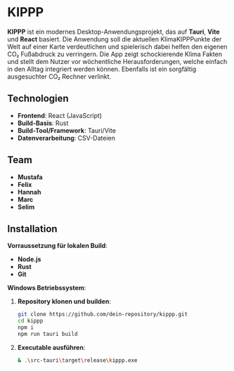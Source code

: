 # KIPPP

**KIPPP** ist ein modernes Desktop-Anwendungsprojekt, das auf **Tauri**, **Vite** und **React** basiert. Die Anwendung soll die aktuellen KlimaKIPPPunkte der Welt auf einer Karte verdeutlichen und spielerisch dabei helfen den eigenen CO₂ Fußabdruck zu verringern. Die App zeigt schockierende Klima Fakten und stellt dem Nutzer vor wöchentliche Herausforderungen, welche einfach in den Alltag integriert werden können. Ebenfalls ist ein sorgfältig ausgesuchter CO₂ Rechner verlinkt.

## Technologien

- **Frontend**: React (JavaScript)
- **Build-Basis**: Rust
- **Build-Tool/Framework**: Tauri/Vite
- **Datenverarbeitung**: CSV-Dateien

## Team

- **Mustafa**
- **Felix**
- **Hannah**
- **Marc**
- **Selim**

## Installation

**Vorraussetzung für lokalen Build**:

- **Node.js**
- **Rust**
- **Git**

**Windows Betriebssystem**:

1. **Repository klonen und builden**:
   ```bash
   git clone https://github.com/dein-repository/kippp.git
   cd kippp
   npm i
   npm run tauri build
   ```
2. **Executable ausführen**:
   ```bash
   & .\src-tauri\target\release\kippp.exe
   ```
